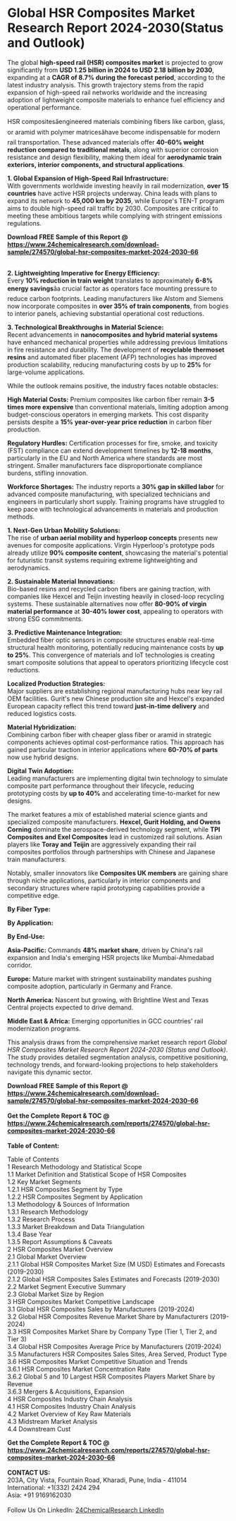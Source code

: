 <h1>Global HSR Composites Market Research Report 2024-2030(Status and Outlook)</h1><p>The global <strong>high-speed rail (HSR) composites market</strong> is projected to grow significantly from <strong>USD 1.25 billion in 2024 to USD 2.18 billion by 2030</strong>, expanding at a <strong>CAGR of 8.7% during the forecast period</strong>, according to the latest industry analysis. This growth trajectory stems from the rapid expansion of high-speed rail networks worldwide and the increasing adoption of lightweight composite materials to enhance fuel efficiency and operational performance.</p><p>HSR compositesâengineered materials combining fibers like carbon, glass, or aramid with polymer matricesâhave become indispensable for modern rail transportation. These advanced materials offer <strong>40-60% weight reduction compared to traditional metals</strong>, along with superior corrosion resistance and design flexibility, making them ideal for <strong>aerodynamic train exteriors, interior components, and structural applications</strong>.</p><p><strong>1. Global Expansion of High-Speed Rail Infrastructure:</strong><br>
With governments worldwide investing heavily in rail modernization, <strong>over 15 countries</strong> have active HSR projects underway. China leads with plans to expand its network to <strong>45,000 km by 2035</strong>, while Europe's TEN-T program aims to double high-speed rail traffic by 2030. Composites are critical to meeting these ambitious targets while complying with stringent emissions regulations.</p><div><b>Download FREE Sample of this Report @ 
            <a href="https://www.24chemicalresearch.com/download-sample/274570/global-hsr-composites-market-2024-2030-66">
            https://www.24chemicalresearch.com/download-sample/274570/global-hsr-composites-market-2024-2030-66</a></b></div><br><p><strong>2. Lightweighting Imperative for Energy Efficiency:</strong><br>
Every <strong>10% reduction in train weight</strong> translates to approximately <strong>6-8% energy savings</strong>âa crucial factor as operators face mounting pressure to reduce carbon footprints. Leading manufacturers like Alstom and Siemens now incorporate composites in <strong>over 35% of train components</strong>, from bogies to interior panels, achieving substantial operational cost reductions.</p><p><strong>3. Technological Breakthroughs in Material Science:</strong><br>
Recent advancements in <strong>nanocomposites and hybrid material systems</strong> have enhanced mechanical properties while addressing previous limitations in fire resistance and durability. The development of <strong>recyclable thermoset resins</strong> and automated fiber placement (AFP) technologies has improved production scalability, reducing manufacturing costs by up to <strong>25%</strong> for large-volume applications.</p><p>While the outlook remains positive, the industry faces notable obstacles:</p><p><strong>High Material Costs:</strong> Premium composites like carbon fiber remain <strong>3-5 times more expensive</strong> than conventional materials, limiting adoption among budget-conscious operators in emerging markets. This cost disparity persists despite a <strong>15% year-over-year price reduction</strong> in carbon fiber production.</p><p><strong>Regulatory Hurdles:</strong> Certification processes for fire, smoke, and toxicity (FST) compliance can extend development timelines by <strong>12-18 months</strong>, particularly in the EU and North America where standards are most stringent. Smaller manufacturers face disproportionate compliance burdens, stifling innovation.</p><p><strong>Workforce Shortages:</strong> The industry reports a <strong>30% gap in skilled labor</strong> for advanced composite manufacturing, with specialized technicians and engineers in particularly short supply. Training programs have struggled to keep pace with technological advancements in materials and production methods.</p><p><strong>1. Next-Gen Urban Mobility Solutions:</strong><br>
The rise of <strong>urban aerial mobility and hyperloop concepts</strong> presents new avenues for composite applications. Virgin Hyperloop's prototype pods already utilize <strong>90% composite content</strong>, showcasing the material's potential for futuristic transit systems requiring extreme lightweighting and aerodynamics.</p><p><strong>2. Sustainable Material Innovations:</strong><br>
Bio-based resins and recycled carbon fibers are gaining traction, with companies like Hexcel and Teijin investing heavily in closed-loop recycling systems. These sustainable alternatives now offer <strong>80-90% of virgin material performance</strong> at <strong>30-40% lower cost</strong>, appealing to operators with strong ESG commitments.</p><p><strong>3. Predictive Maintenance Integration:</strong><br>
Embedded fiber optic sensors in composite structures enable real-time structural health monitoring, potentially reducing maintenance costs by <strong>up to 25%</strong>. This convergence of materials and IoT technologies is creating smart composite solutions that appeal to operators prioritizing lifecycle cost reductions.</p><p><strong>Localized Production Strategies:</strong><br>
	Major suppliers are establishing regional manufacturing hubs near key rail OEM facilities. Gurit's new Chinese production site and Hexcel's expanded European capacity reflect this trend toward <strong>just-in-time delivery</strong> and reduced logistics costs.</p><p><strong>Material Hybridization:</strong><br>
	Combining carbon fiber with cheaper glass fiber or aramid in strategic components achieves optimal cost-performance ratios. This approach has gained particular traction in interior applications where <strong>60-70% of parts</strong> now use hybrid designs.</p><p><strong>Digital Twin Adoption:</strong><br>
	Leading manufacturers are implementing digital twin technology to simulate composite part performance throughout their lifecycle, reducing prototyping costs by <strong>up to 40%</strong> and accelerating time-to-market for new designs.</p><p>The market features a mix of established material science giants and specialized composite manufacturers. <strong>Hexcel, Gurit Holding, and Owens Corning</strong> dominate the aerospace-derived technology segment, while <strong>TPI Composites and Exel Composites</strong> lead in customized rail solutions. Asian players like <strong>Toray and Teijin</strong> are aggressively expanding their rail composites portfolios through partnerships with Chinese and Japanese train manufacturers.</p><p>Notably, smaller innovators like <strong>Composites UK members</strong> are gaining share through niche applications, particularly in interior components and secondary structures where rapid prototyping capabilities provide a competitive edge.</p><p><strong>By Fiber Type:</strong></p><p><strong>By Application:</strong></p><p><strong>By End-Use:</strong></p><p><strong>Asia-Pacific:</strong> Commands <strong>48% market share</strong>, driven by China's rail expansion and India's emerging HSR projects like Mumbai-Ahmedabad corridor.</p><p><strong>Europe:</strong> Mature market with stringent sustainability mandates pushing composite adoption, particularly in Germany and France.</p><p><strong>North America:</strong> Nascent but growing, with Brightline West and Texas Central projects expected to drive demand.</p><p><strong>Middle East &amp; Africa:</strong> Emerging opportunities in GCC countries' rail modernization programs.</p><p>This analysis draws from the comprehensive market research report <em>Global HSR Composites Market Research Report 2024-2030 (Status and Outlook)</em>. The study provides detailed segmentation analysis, competitive positioning, technology trends, and forward-looking projections to help stakeholders navigate this dynamic sector.</p><div><b>Download FREE Sample of this Report @ 
            <a href="https://www.24chemicalresearch.com/download-sample/274570/global-hsr-composites-market-2024-2030-66">
            https://www.24chemicalresearch.com/download-sample/274570/global-hsr-composites-market-2024-2030-66</a></b></div><br><div><b>Get the Complete Report & TOC @ 
            <a href="https://www.24chemicalresearch.com/reports/274570/global-hsr-composites-market-2024-2030-66">
            https://www.24chemicalresearch.com/reports/274570/global-hsr-composites-market-2024-2030-66</a></b></div><br>
            <b>Table of Content:</b><p>Table of Contents<br />
1 Research Methodology and Statistical Scope<br />
1.1 Market Definition and Statistical Scope of HSR Composites<br />
1.2 Key Market Segments<br />
1.2.1 HSR Composites Segment by Type<br />
1.2.2 HSR Composites Segment by Application<br />
1.3 Methodology & Sources of Information<br />
1.3.1 Research Methodology<br />
1.3.2 Research Process<br />
1.3.3 Market Breakdown and Data Triangulation<br />
1.3.4 Base Year<br />
1.3.5 Report Assumptions & Caveats<br />
2 HSR Composites Market Overview<br />
2.1 Global Market Overview<br />
2.1.1 Global HSR Composites Market Size (M USD) Estimates and Forecasts (2019-2030)<br />
2.1.2 Global HSR Composites Sales Estimates and Forecasts (2019-2030)<br />
2.2 Market Segment Executive Summary<br />
2.3 Global Market Size by Region<br />
3 HSR Composites Market Competitive Landscape<br />
3.1 Global HSR Composites Sales by Manufacturers (2019-2024)<br />
3.2 Global HSR Composites Revenue Market Share by Manufacturers (2019-2024)<br />
3.3 HSR Composites Market Share by Company Type (Tier 1, Tier 2, and Tier 3)<br />
3.4 Global HSR Composites Average Price by Manufacturers (2019-2024)<br />
3.5 Manufacturers HSR Composites Sales Sites, Area Served, Product Type<br />
3.6 HSR Composites Market Competitive Situation and Trends<br />
3.6.1 HSR Composites Market Concentration Rate<br />
3.6.2 Global 5 and 10 Largest HSR Composites Players Market Share by Revenue<br />
3.6.3 Mergers & Acquisitions, Expansion<br />
4 HSR Composites Industry Chain Analysis<br />
4.1 HSR Composites Industry Chain Analysis<br />
4.2 Market Overview of Key Raw Materials<br />
4.3 Midstream Market Analysis<br />
4.4 Downstream Cust</p><div><b>Get the Complete Report & TOC @ 
            <a href="https://www.24chemicalresearch.com/reports/274570/global-hsr-composites-market-2024-2030-66">
            https://www.24chemicalresearch.com/reports/274570/global-hsr-composites-market-2024-2030-66</a></b></div><br><b>CONTACT US:</b><br>
            203A, City Vista, Fountain Road, Kharadi, Pune, India - 411014<br>
            International: +1(332) 2424 294<br>
            Asia: +91 9169162030 <br><br>
            Follow Us On LinkedIn: <a href="https://www.linkedin.com/company/24chemicalresearch/">24ChemicalResearch LinkedIn</a>